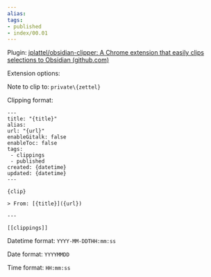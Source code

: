 ```yaml
---
alias:
tags:
- published
- index/00.01
---
```



Plugin: [jplattel/obsidian-clipper: A Chrome extension that easily clips selections to Obsidian (github.com)](https://github.com/jplattel/obsidian-clipper)

Extension options:

Note to clip to: `private\{zettel}`

Clipping format:
```format
---
title: "{title}"
alias: 
url: "{url}"
enableGitalk: false
enableToc: false
tags:
 - clippings
 - published
created: {datetime}
updated: {datetime}
---

{clip}

> From: [{title}]({url})

---

[[clippings]]

```

Datetime format: `YYYY-MM-DDTHH:mm:ss`

Date format: `YYYYMMDD`

Time format: `HH:mm:ss`

